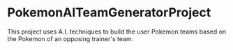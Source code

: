 # PokemonAITeamGeneratorProject
This project uses A.I. techniques to build the user Pokemon teams based on the Pokemon of an opposing trainer's team. 

